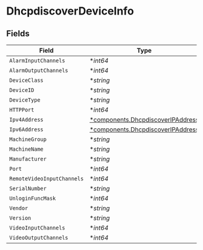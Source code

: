 # DhcpdiscoverDeviceInfo


## Fields

| Field                                                                                 | Type                                                                                  | Required                                                                              | Description                                                                           |
| ------------------------------------------------------------------------------------- | ------------------------------------------------------------------------------------- | ------------------------------------------------------------------------------------- | ------------------------------------------------------------------------------------- |
| `AlarmInputChannels`                                                                  | **int64*                                                                              | :heavy_minus_sign:                                                                    | N/A                                                                                   |
| `AlarmOutputChannels`                                                                 | **int64*                                                                              | :heavy_minus_sign:                                                                    | N/A                                                                                   |
| `DeviceClass`                                                                         | **string*                                                                             | :heavy_minus_sign:                                                                    | N/A                                                                                   |
| `DeviceID`                                                                            | **string*                                                                             | :heavy_minus_sign:                                                                    | N/A                                                                                   |
| `DeviceType`                                                                          | **string*                                                                             | :heavy_minus_sign:                                                                    | N/A                                                                                   |
| `HTTPPort`                                                                            | **int64*                                                                              | :heavy_minus_sign:                                                                    | N/A                                                                                   |
| `Ipv4Address`                                                                         | [*components.DhcpdiscoverIPAddress](../../models/components/dhcpdiscoveripaddress.md) | :heavy_minus_sign:                                                                    | N/A                                                                                   |
| `Ipv6Address`                                                                         | [*components.DhcpdiscoverIPAddress](../../models/components/dhcpdiscoveripaddress.md) | :heavy_minus_sign:                                                                    | N/A                                                                                   |
| `MachineGroup`                                                                        | **string*                                                                             | :heavy_minus_sign:                                                                    | N/A                                                                                   |
| `MachineName`                                                                         | **string*                                                                             | :heavy_minus_sign:                                                                    | N/A                                                                                   |
| `Manufacturer`                                                                        | **string*                                                                             | :heavy_minus_sign:                                                                    | N/A                                                                                   |
| `Port`                                                                                | **int64*                                                                              | :heavy_minus_sign:                                                                    | N/A                                                                                   |
| `RemoteVideoInputChannels`                                                            | **int64*                                                                              | :heavy_minus_sign:                                                                    | N/A                                                                                   |
| `SerialNumber`                                                                        | **string*                                                                             | :heavy_minus_sign:                                                                    | N/A                                                                                   |
| `UnloginFuncMask`                                                                     | **int64*                                                                              | :heavy_minus_sign:                                                                    | N/A                                                                                   |
| `Vendor`                                                                              | **string*                                                                             | :heavy_minus_sign:                                                                    | N/A                                                                                   |
| `Version`                                                                             | **string*                                                                             | :heavy_minus_sign:                                                                    | N/A                                                                                   |
| `VideoInputChannels`                                                                  | **int64*                                                                              | :heavy_minus_sign:                                                                    | N/A                                                                                   |
| `VideoOutputChannels`                                                                 | **int64*                                                                              | :heavy_minus_sign:                                                                    | N/A                                                                                   |